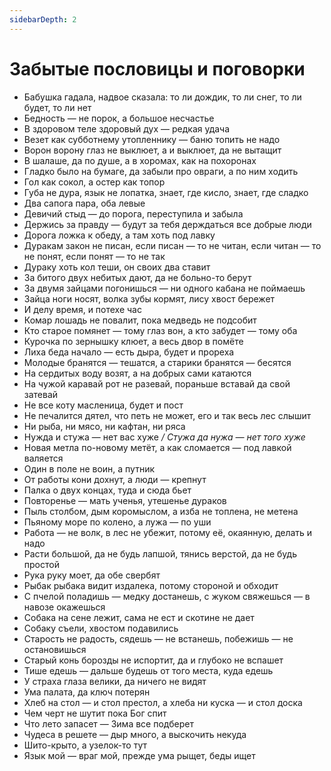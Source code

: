 ```yaml
---
sidebarDepth: 2
---
```


# Забытые пословицы и поговорки

- Бабушка гадала, надвое сказала: то ли дождик, то ли снег, то ли будет, то ли нет
- Бедность — не порок, а большое несчастье
- В здоровом теле здоровый дух — редкая удача
- Везет как субботнему утопленнику — баню топить не надо
- Ворон ворону глаз не выклюет, а и выклюет, да не вытащит
- В шалаше, да по душе, а в хоромах, как на похоронах
- Гладко было на бумаге, да забыли про овраги, а по ним ходить
- Гол как сокол, а остер как топор
- Губа не дура, язык не лопатка, знает, где кисло, знает, где сладко
- Два сапога пара, оба левые
- Девичий стыд — до порога, переступила и забыла
- Держись за правду — будут за тебя держдаться все добрые люди
- Дорога ложка к обеду, а там хоть под лавку
- Дуракам закон не писан, если писан — то не читан, если читан — то не понят, если понят — то не так
- Дураку хоть кол теши, он своих два ставит
- За битого двух небитых дают, да не больно-то берут
- За двумя зайцами погонишься — ни одного кабана не поймаешь
- Зайца ноги носят, волка зубы кормят, лису хвост бережет
- И делу время, и потехе час
- Комар лошадь не повалит, пока медведь не подсобит
- Кто старое помянет — тому глаз вон, а кто забудет — тому оба
- Курочка по зернышку клюет, а весь двор в помёте
- Лиха беда начало — есть дыра, будет и прореха
- Молодые бранятся — тешатся, а старики бранятся — бесятся
- На сердитых воду возят, а на добрых сами катаются
- На чужой каравай рот не разевай, пораньше вставай да свой затевай
- Не все коту масленица, будет и пост
- Не печалится дятел, что петь не может, его и так весь лес слышит
- Ни рыба, ни мясо, ни кафтан, ни ряса
- Нужда и стужа — нет вас хуже _/ Стужа да нужа — нет того хуже_
- Новая метла по-новому метёт, а как сломается — под лавкой валяется
- Один в поле не воин, а путник
- От работы кони дохнут, а люди — крепнут
- Палка о двух концах, туда и сюда бьет
- Повторенье — мать ученья, утешенье дураков
- Пыль столбом, дым коромыслом, а изба не топлена, не метена
- Пьяному море по колено, а лужа — по уши
- Работа — не волк, в лес не убежит, потому её, окаянную, делать и надо
- Расти большой, да не будь лапшой, тянись верстой, да не будь простой
- Рука руку моет, да обе свербят
- Рыбак рыбака видит издалека, потому стороной и обходит
- С пчелой поладишь — медку достанешь, с жуком свяжешься — в навозе окажешься
- Собака на сене лежит, сама не ест и скотине не дает
- Собаку съели, хвостом подавились
- Старость не радость, сядешь — не встанешь, побежишь — не остановишься
- Старый конь борозды не испортит, да и глубоко не вспашет
- Тише едешь — дальше будешь от того места, куда едешь
- У страха глаза велики, да ничего не видят
- Ума палата, да ключ потерян
- Хлеб на стол — и стол престол, а хлеба ни куска — и стол доска
- Чем черт не шутит пока Бог спит
- Что лето запасет — Зима все подберет
- Чудеса в решете — дыр много, а выскочить некуда
- Шито-крыто, а узелок-то тут
- Язык мой — враг мой, прежде ума рыщет, беды ищет
